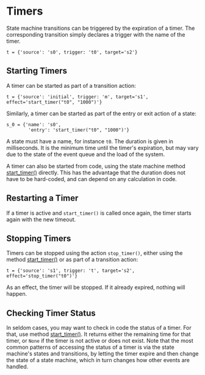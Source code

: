 # Timers

State machine transitions can be triggered by the expiration of a timer. 
The corresponding transition simply declares a trigger with the name of the timer.

    t = {'source': 's0', trigger: 't0', target='s2'}


## Starting Timers

A timer can be started as part of a transition action:

    t = {'source': 'initial', trigger: 'm', target='s1', effect='start_timer("t0", "1000")'}

Similarly, a timer can be started as part of the entry or exit action of a state:

    s_0 = {'name': 's0',
            'entry': 'start_timer("t0", "1000")'}

A state must have a name, for instance `t0`. 
The duration is given in milliseconds. 
It is the minimum time until the timer's expiration, but may vary due to the state of the event queue and the load of the system.

A timer can also be started from code, using the state machine method <a href="stmpy/index.html#stmpy.Machine.start_timer">start_timer()</a> directly.
This has the advantage that the duration does not have to be hard-coded, and can depend on any calculation in code.

## Restarting a Timer

If a timer is active and `start_timer()` is called once again, the timer starts again with the new timeout.


## Stopping Timers

Timers can be stopped using the action `stop_timer()`, either using the method <a href="stmpy/index.html#stmpy.Machine.stop_timer">start_timer()</a>
or as part of a transition action:

    t = {'source': 's1', trigger: 't', target='s2', effect='stop_timer("t0")'}

As an effect, the timer will be stopped. 
If it already expired, nothing will happen.


## Checking Timer Status

In seldom cases, you may want to check in code the status of a timer. 
For that, use method <a href="stmpy/index.html#stmpy.Machine.get_timer">start_timer()</a>. 
It returns either the remaining time for that timer, or `None` if the timer is not active or does not exist.
Note that the most common patterns of accessing the status of a timer is via the state machine's states and transitions, by letting the timer expire and then change the state of a state machine, which in turn changes how other events are handled.


